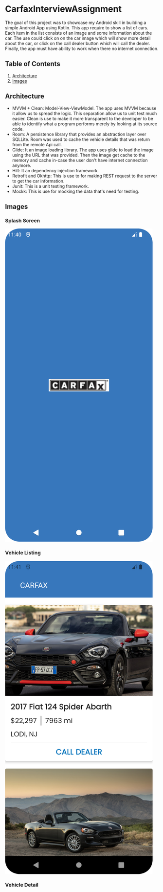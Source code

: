 # CarfaxInterviewAssignment

The goal of this project was to showcase my Android skill in building a simple Android App using Kotlin. This app require to show a list of
cars. Each item in the list consists of an image and some information about the car. The use could click on on the car image which will show
more detail about the car, or click on the call dealer button which will call the dealer. Finally, the app must have ability to work when
there no internet connection.

## Table of Contents

1. [Architecture](#Architecture)
2. [Images](#images)

## Architecture

* MVVM + Clean: Model-View-ViewModel. The app uses MVVM because it allow us to spread the logic. This separation allow us to unit test much
  easier. Clean is use to make it more transparent to the developer to be able to identify what a program performs merely by looking at its
  source code.
* Room: A persistence library that provides an abstraction layer over SQLLite. Room was used to cache the vehicle details that was return
  from the remote Api call.
* Glide: It an image loading library. The app uses glide to load the image using the URL that was provided. Then the image get cache to the
  memory and cache in-case the user don't have internet connection anymore.
* Hilt: It an dependency injection framework.
* Retrofit and Okhttp: This is use to for making REST request to the server to get the car information.
* Junit: This is a unit testing framework.
* Mockk: This is use for mocking the data that's need for testing.

## Images
### Splash Screen
![original image](https://github.com/HappyLyfe123/CarfaxInterviewAssignment/blob/master/work_app_image/splash_screen.png)

### Vehicle Listing
![original image](https://github.com/HappyLyfe123/CarfaxInterviewAssignment/blob/master/work_app_image/vehicle_listing.png)

### Vehicle Detail
